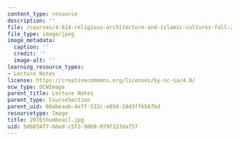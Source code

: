 ```yaml
---
content_type: resource
description: ''
file: /courses/4-614-religious-architecture-and-islamic-cultures-fall-2002/5d6034f7b6edc5f398b9079f123daf57_2076thumbnail.jpg
file_type: image/jpeg
image_metadata:
  caption: ''
  credit: ''
  image-alt: ''
learning_resource_types:
- Lecture Notes
license: https://creativecommons.org/licenses/by-nc-sa/4.0/
ocw_type: OCWImage
parent_title: Lecture Notes
parent_type: CourseSection
parent_uid: 68abeaab-4eff-532c-e858-18d3ffb567bd
resourcetype: Image
title: 2076thumbnail.jpg
uid: 5d6034f7-b6ed-c5f3-98b9-079f123daf57
---
```

